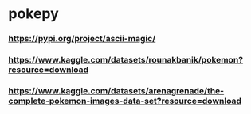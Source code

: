 # pokepy
### https://pypi.org/project/ascii-magic/
### https://www.kaggle.com/datasets/rounakbanik/pokemon?resource=download
### https://www.kaggle.com/datasets/arenagrenade/the-complete-pokemon-images-data-set?resource=download

